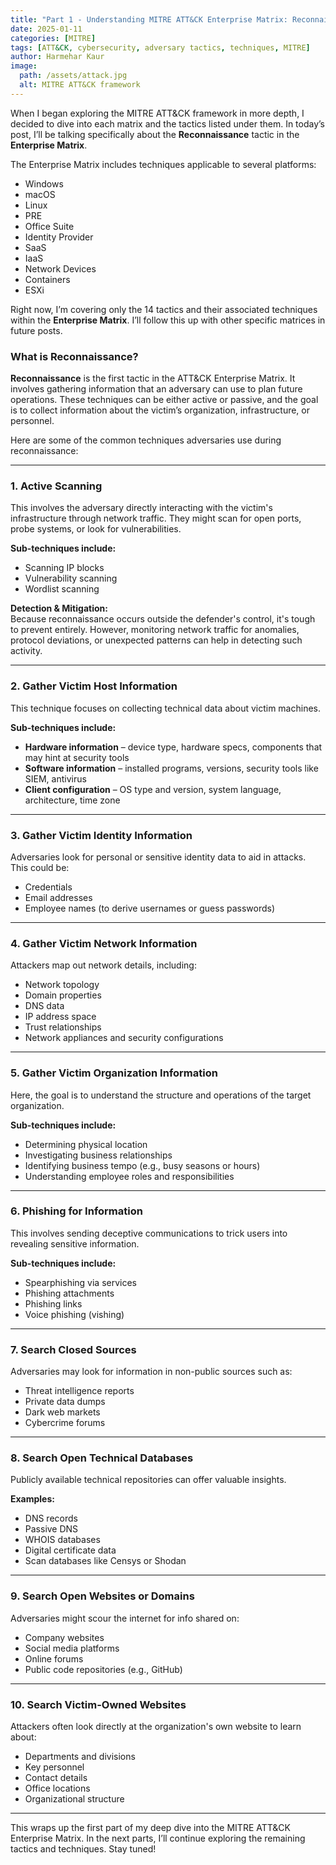 ```yaml
---
title: "Part 1 - Understanding MITRE ATT&CK Enterprise Matrix: Reconnaissance"
date: 2025-01-11
categories: [MITRE]
tags: [ATT&CK, cybersecurity, adversary tactics, techniques, MITRE]
author: Harmehar Kaur
image:
  path: /assets/attack.jpg
  alt: MITRE ATT&CK framework
---
```


When I began exploring the MITRE ATT&CK framework in more depth, I decided to dive into each matrix and the tactics listed under them. In today’s post, I’ll be talking specifically about the **Reconnaissance** tactic in the **Enterprise Matrix**.

The Enterprise Matrix includes techniques applicable to several platforms:
- Windows  
- macOS  
- Linux  
- PRE  
- Office Suite  
- Identity Provider  
- SaaS  
- IaaS  
- Network Devices  
- Containers  
- ESXi  

Right now, I’m covering only the 14 tactics and their associated techniques within the **Enterprise Matrix**. I’ll follow this up with other specific matrices in future posts.

### What is Reconnaissance?

**Reconnaissance** is the first tactic in the ATT&CK Enterprise Matrix. It involves gathering information that an adversary can use to plan future operations. These techniques can be either active or passive, and the goal is to collect information about the victim’s organization, infrastructure, or personnel.

Here are some of the common techniques adversaries use during reconnaissance:

---

### 1. **Active Scanning**

This involves the adversary directly interacting with the victim's infrastructure through network traffic. They might scan for open ports, probe systems, or look for vulnerabilities.

**Sub-techniques include:**
- Scanning IP blocks  
- Vulnerability scanning  
- Wordlist scanning  

**Detection & Mitigation:**  
Because reconnaissance occurs outside the defender's control, it's tough to prevent entirely. However, monitoring network traffic for anomalies, protocol deviations, or unexpected patterns can help in detecting such activity.

---

### 2. **Gather Victim Host Information**

This technique focuses on collecting technical data about victim machines.

**Sub-techniques include:**
- **Hardware information** – device type, hardware specs, components that may hint at security tools  
- **Software information** – installed programs, versions, security tools like SIEM, antivirus  
- **Client configuration** – OS type and version, system language, architecture, time zone  

---

### 3. **Gather Victim Identity Information**

Adversaries look for personal or sensitive identity data to aid in attacks. This could be:
- Credentials  
- Email addresses  
- Employee names (to derive usernames or guess passwords)  

---

### 4. **Gather Victim Network Information**

Attackers map out network details, including:
- Network topology  
- Domain properties  
- DNS data  
- IP address space  
- Trust relationships  
- Network appliances and security configurations  

---

### 5. **Gather Victim Organization Information**

Here, the goal is to understand the structure and operations of the target organization.

**Sub-techniques include:**
- Determining physical location  
- Investigating business relationships  
- Identifying business tempo (e.g., busy seasons or hours)  
- Understanding employee roles and responsibilities  

---

### 6. **Phishing for Information**

This involves sending deceptive communications to trick users into revealing sensitive information.

**Sub-techniques include:**
- Spearphishing via services  
- Phishing attachments  
- Phishing links  
- Voice phishing (vishing)  

---

### 7. **Search Closed Sources**

Adversaries may look for information in non-public sources such as:
- Threat intelligence reports  
- Private data dumps  
- Dark web markets  
- Cybercrime forums  

---

### 8. **Search Open Technical Databases**

Publicly available technical repositories can offer valuable insights.

**Examples:**
- DNS records  
- Passive DNS  
- WHOIS databases  
- Digital certificate data  
- Scan databases like Censys or Shodan  

---

### 9. **Search Open Websites or Domains**

Adversaries might scour the internet for info shared on:
- Company websites  
- Social media platforms  
- Online forums  
- Public code repositories (e.g., GitHub)

---

### 10. **Search Victim-Owned Websites**

Attackers often look directly at the organization's own website to learn about:
- Departments and divisions  
- Key personnel  
- Contact details  
- Office locations  
- Organizational structure  

---

This wraps up the first part of my deep dive into the MITRE ATT&CK Enterprise Matrix. In the next parts, I’ll continue exploring the remaining tactics and techniques. Stay tuned!


